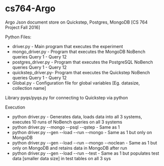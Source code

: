 # cs764-Argo
Argo Json document store on Quickstep, Postgres, MongoDB [CS 764 Project Fall 2016]

Python Files:

- driver.py - Main program that executes the experiment
- mongo_driver.py - Program that executes the MongoDB NoBench queries Query 1 - Query 12
- postgres_driver.py - Program that executes the PostgreSQL NoBench queries Query 1 - Query 12
- quickstep_driver.py- Program that executes the Quickstep NoBench queries Query 1 - Query 12
- Global.py - Configuration file for global variables [Eg. datasize, collection name]

Library
pyqs/pyqs.py for connecting to Quickstep via python

Execution
- python driver.py - Generates data, loads data into all 3 systems, executes 10 runs of NoBench queries on all 3 systems
- python driver.py --mongo --psql --qstep     - Same as 1
- python driver.py --gen --load --run --mongo - Same as 1 but only on MongoDB
- python driver.py --gen --load --run --mongo --noclean - Same as 1 but only on MongoDB and retains data in MongoDB after run
- python driver.py --gen --load --run --test - Same as 1 but populates test data [smaller data size] in test tables on all 3 sys




